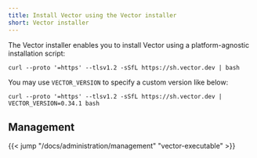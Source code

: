 ```yaml
---
title: Install Vector using the Vector installer
short: Vector installer
---
```


The Vector installer enables you to install Vector using a platform-agnostic installation script:

```shell
curl --proto '=https' --tlsv1.2 -sSfL https://sh.vector.dev | bash
```

You may use `VECTOR_VERSION` to specify a custom version like below:

```shell
curl --proto '=https' --tlsv1.2 -sSfL https://sh.vector.dev | VECTOR_VERSION=0.34.1 bash
```

## Management

{{< jump "/docs/administration/management" "vector-executable" >}}
